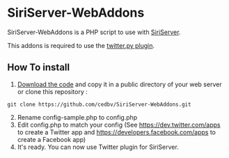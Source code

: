 # SiriServer-WebAddons

SiriServer-WebAddons is a PHP script to use with [SiriServer](https://github.com/cedbv/siriserver).

This addons is required to use the [twitter.py plugin](https://github.com/cedbv/SiriServer/blob/master/plugins/twitter.py).

## How To install

1. [Download the code](https://github.com/cedbv/SiriServer-WebAddons/zipball/master) and copy it in a public directory of your web server or clone this repository :
```
git clone https://github.com/cedbv/SiriServer-WebAddons.git
```
2. Rename config-sample.php to config.php
3. Edit config.php to match your config (See https://dev.twitter.com/apps to create a Twitter app and https://developers.facebook.com/apps to create a Facebook app)
4. It's ready. You can now use Twitter plugin for SiriServer.